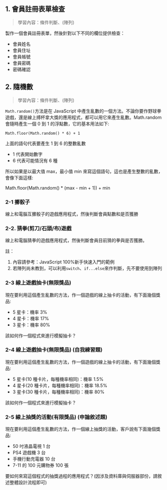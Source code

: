 ## 1. 會員註冊表單檢查

> 學習內容：條件判斷、(陣列)

製作一個會員註冊表單，然後針對以下不同的欄位提供檢查：

- 會員姓名
- 會員住址
- 會員帳號
- 會員密碼
- 密碼確認

## 2. 隨機數

> 學習內容：條件判斷、(陣列)

`Math.random()`方法是在 JavaScript 中產生亂數的一個方法。不論你要作野球拳遊戲，還是線上搏杯拿大獎的應用程式，都可以用它來產生亂數。Math.random 會隨時產生一個 0 到 1 的浮點數，它的基本用法如下:

```
Math.floor(Math.random() * 6) + 1
```

上面的語句代表要產生 1 到 6 的整數亂數

- 1 代表開始數字
- 6 代表可能情況有 6 種

所以如果是以最大值 max，最小值 min 來寫這個語句，這也是產生整數的亂數，會像下面這樣:

Math.floor(Math.random() \* (max - min + 1)) + min

### 2-1 擲骰子

線上和電腦互擲骰子的遊戲應用程式，然後判斷會員點數和是否獲勝

### 2-2. 猜拳(剪刀/石頭/布)遊戲

線上和電腦猜拳的遊戲應用程式，然後判斷會員目前猜的拳與是否獲勝。

註：

1. 內容請參考：JavaScript 100%新手快速入門的範例
2. 若陣列尚未教到，可以利用`switch`、`if...else`來作判斷，先不要使用到陣列


### 2-3 線上遊戲抽卡(無限獎品)

現在要利用這個產生亂數的方法，作一個遊戲的線上抽卡的活動，有下面幾個獎品:

- 5 星卡：機率 3%
- 4 星卡：機率 17%
- 3 星卡：機率 80%

該如何作一個程式來進行模擬抽卡？

### 2-4 線上遊戲抽卡(無限獎品) (自我練習題)

現在要利用這個產生亂數的方法，作一個遊戲的線上抽卡的活動，有下面幾個獎品:

- 5 星卡(10 種卡片，每種機率相同)：機率 1.5%
- 4 星卡(20 種卡片，每種機率相同)：機率 18.5%
- 3 星卡(30 種卡片，每種機率相同)：機率 80%

該如何作一個程式來進行模擬抽卡？

### 2-5 線上抽獎的活動(有限獎品) (申論敘述題)

現在要利用這個產生亂數的方法，作一個線上抽獎的活動，客戶說有下面幾個獎品:

- 50 吋液晶電視 1 台
- PS4 遊戲機 3 台
- 手機行動充電器 10 台
- 7-11 的 100 元購物券 100 張

要如何來寫這個程式的抽獎過程的應用程式？(因涉及資料庫與伺服器部份，請敘述整體設計流程即可)
